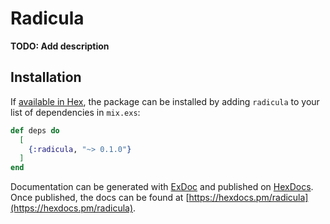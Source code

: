 # Radicula

**TODO: Add description**

## Installation

If [available in Hex](https://hex.pm/docs/publish), the package can be installed
by adding `radicula` to your list of dependencies in `mix.exs`:

```elixir
def deps do
  [
    {:radicula, "~> 0.1.0"}
  ]
end
```

Documentation can be generated with [ExDoc](https://github.com/elixir-lang/ex_doc)
and published on [HexDocs](https://hexdocs.pm). Once published, the docs can
be found at [https://hexdocs.pm/radicula](https://hexdocs.pm/radicula).

